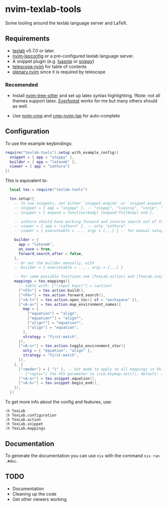 # nvim-texlab-tools

Some tooling around the texlab language server and LaTeX.

## Requirements

* [texlab](https://github.com/latex-lsp/texlab) v5.7.0 or later.
* [nvim-lspconfig](https://github.com/neovim/nvim-lspconfig) or a pre-configured texlab language server.
* A snippet plugin (e.g. [luasnip](https://github.com/L3MON4D3/LuaSnip) or [snippy](https://github.com/dcampos/nvim-snippy))
* [telescope.nvim](https://github.com/nvim-telescope/telescope.nvim) for table of contents
* [plenary.nvim](https://github.com/nvim-lua/plenary.nvim) since it is required by telescope

### Recomended

* Install [nvim-tree-sitter](https://github.com/nvim-treesitter/nvim-treesitter) and set up latex syntax highlighting. !Note: not all themes support latex. [Everforest](https://github.com/sainnhe/everforest) works for me but many others should as well.

* Use [nvim-cmp](https://github.com/hrsh7th/nvim-cmp) and [cmp-nvim-lsp](https://github.com/hrsh7th/cmp-nvim-lsp) for auto-complete
## Configuration

To use the example keybindings:
```lua
require("texlab-tools").setup.with_example_config({
  snippet = { app = "snippy" },
  builder = { app = "latexmk" },
  viewer = { app = "zathura"}
})
```
This is equivalent to:
```lua
  local tex = require("texlab-tools")

  tex.setup({
    -- To use snippets, set either `snippet.engine` or `snippet.expand`.
    -- snippet = { app = "snippy" }, -- "snippy", "luasnip", "vsnip", "ultisnips"
    -- snippet = { expand = function(body) [expand-fn](body) end },

    -- zathura should have working forward and inverse search out of the box!
    -- viewer = { app = "zathura" }, -- only "zathura"
    -- viewer = { executeable = ..., args = {...} } -- for manual setup

    builder = {
      app = "latexmk",
      on_save = true,
      forward_search_after = false,
    },
    -- Or set the builder manually, with
    -- builder = { executeable = ... , args = {...} }

    -- For some possible functions see |TexLab.action| and |TexLab.snippet|.
    mappings = tex.mappings({
      -- table with: ["(input keys)"] = (action)
      ["<F5>"] = tex.action.build(),
      ["<F6>"] = tex.action.forward_search(),
      ["<A-t>"] = tex.action.open_toc({ of = "workspace" }),
      ["<A-a>"] = tex.action.map_environment_names({
        map = {
          ["equation"] = "align",
          ["equation*"] = "align*",
          ["align*"] = "equation*",
          ["align"] = "equation",
        },
        strategy = "first-match",
      }),
      ["<A-s>"] = tex.action.toggle_environment_star({
        only = { "equation", "align" },
        strategy = "first-match",
      }),
    }, {
      ["<mode>"] = { "i" }, -- Set mode to apply to all mappings in this table.
      -- ["<opts>"] the 4th parameter to |vim.keymap.set()|, default: {}
      ["<A-e>"] = tex.snippet.equation(),
      ["<A-b>"] = tex.snippet.begin_end(),
    }),
  })
```

To get more info about the config and features, use:
```
:h TexLab
:h TexLab.configuration
:h TexLab.action
:h TexLab.snippet
:h TexLab.mappings
```

## Documentation

To generate the documentation you can use `nix` with the command `nix run .#doc`.

## TODO

* Documentation
* Cleaning up the code
* Get other viewers working
